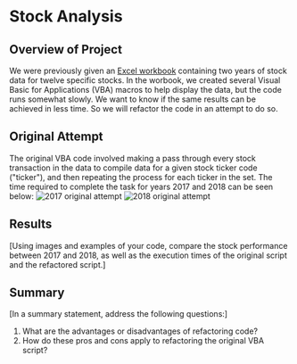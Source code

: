 # Stock Analysis

## Overview of Project
We were previously given an [Excel workbook](./resources/VBA_Challenge.xlsm) containing two years of stock data for twelve specific stocks. In the worbook, we created several Visual Basic for Applications (VBA) macros to help display the data, but the code runs somewhat slowly. We want to know if the same results can be achieved in less time. So we will refactor the code in an attempt to do so.

## Original Attempt
The original VBA code involved making a pass through every stock transaction in the data to compile data for a given stock ticker code ("ticker"), and then repeating the process for each ticker in the set. The time required to complete the task for years 2017 and 2018 can be seen below:
![2017 original attempt](green_stocks_2017_timer.png) ![2018 original attempt](green_stocks_2018_timer.png)

## Results
[Using images and examples of your code, compare the stock performance between 2017 and 2018, as well as the execution times of the original script and the refactored script.]

## Summary
[In a summary statement, address the following questions:]
1. What are the advantages or disadvantages of refactoring code?
2. How do these pros and cons apply to refactoring the original VBA script?
